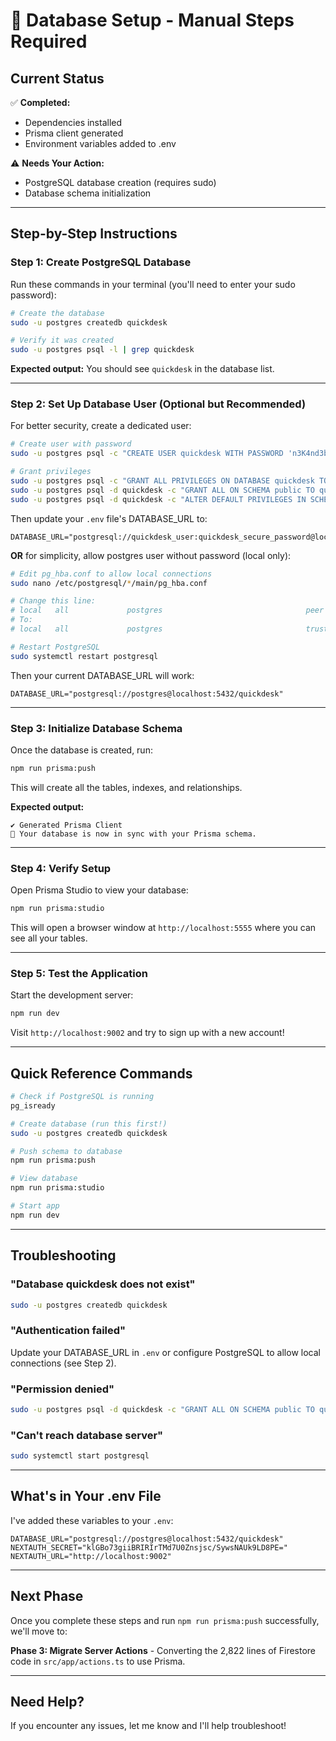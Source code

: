 # 🚀 Database Setup - Manual Steps Required

## Current Status

✅ **Completed:**
- Dependencies installed
- Prisma client generated
- Environment variables added to .env

⚠️ **Needs Your Action:**
- PostgreSQL database creation (requires sudo)
- Database schema initialization

---

## Step-by-Step Instructions

### Step 1: Create PostgreSQL Database

Run these commands in your terminal (you'll need to enter your sudo password):

```bash
# Create the database
sudo -u postgres createdb quickdesk

# Verify it was created
sudo -u postgres psql -l | grep quickdesk
```

**Expected output:** You should see `quickdesk` in the database list.

---

### Step 2: Set Up Database User (Optional but Recommended)

For better security, create a dedicated user:

```bash
# Create user with password
sudo -u postgres psql -c "CREATE USER quickdesk WITH PASSWORD 'n3K4nd3bg8sa6mNvs';"

# Grant privileges
sudo -u postgres psql -c "GRANT ALL PRIVILEGES ON DATABASE quickdesk TO quickdesk;"
sudo -u postgres psql -d quickdesk -c "GRANT ALL ON SCHEMA public TO quickdesk;"
sudo -u postgres psql -d quickdesk -c "ALTER DEFAULT PRIVILEGES IN SCHEMA public GRANT ALL ON TABLES TO quickdesk;"
```

Then update your `.env` file's DATABASE_URL to:
```
DATABASE_URL="postgresql://quickdesk_user:quickdesk_secure_password@localhost:5432/quickdesk"
```

**OR** for simplicity, allow postgres user without password (local only):

```bash
# Edit pg_hba.conf to allow local connections
sudo nano /etc/postgresql/*/main/pg_hba.conf

# Change this line:
# local   all             postgres                                peer
# To:
# local   all             postgres                                trust

# Restart PostgreSQL
sudo systemctl restart postgresql
```

Then your current DATABASE_URL will work:
```
DATABASE_URL="postgresql://postgres@localhost:5432/quickdesk"
```

---

### Step 3: Initialize Database Schema

Once the database is created, run:

```bash
npm run prisma:push
```

This will create all the tables, indexes, and relationships.

**Expected output:**
```
✔ Generated Prisma Client
🚀 Your database is now in sync with your Prisma schema.
```

---

### Step 4: Verify Setup

Open Prisma Studio to view your database:

```bash
npm run prisma:studio
```

This will open a browser window at `http://localhost:5555` where you can see all your tables.

---

### Step 5: Test the Application

Start the development server:

```bash
npm run dev
```

Visit `http://localhost:9002` and try to sign up with a new account!

---

## Quick Reference Commands

```bash
# Check if PostgreSQL is running
pg_isready

# Create database (run this first!)
sudo -u postgres createdb quickdesk

# Push schema to database
npm run prisma:push

# View database
npm run prisma:studio

# Start app
npm run dev
```

---

## Troubleshooting

### "Database quickdesk does not exist"
```bash
sudo -u postgres createdb quickdesk
```

### "Authentication failed"
Update your DATABASE_URL in `.env` or configure PostgreSQL to allow local connections (see Step 2).

### "Permission denied"
```bash
sudo -u postgres psql -d quickdesk -c "GRANT ALL ON SCHEMA public TO quickdesk_user;"
```

### "Can't reach database server"
```bash
sudo systemctl start postgresql
```

---

## What's in Your .env File

I've added these variables to your `.env`:

```env
DATABASE_URL="postgresql://postgres@localhost:5432/quickdesk"
NEXTAUTH_SECRET="klGBo73giiBRIRIrTMd7U0Znsjsc/SywsNAUk9LD8PE="
NEXTAUTH_URL="http://localhost:9002"
```

---

## Next Phase

Once you complete these steps and run `npm run prisma:push` successfully, we'll move to:

**Phase 3: Migrate Server Actions** - Converting the 2,822 lines of Firestore code in `src/app/actions.ts` to use Prisma.

---

## Need Help?

If you encounter any issues, let me know and I'll help troubleshoot!
